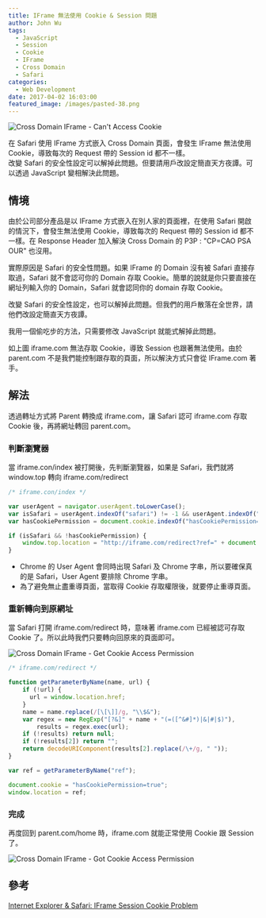 ```yaml
---
title: IFrame 無法使用 Cookie & Session 問題
author: John Wu
tags:
  - JavaScript
  - Session
  - Cookie
  - IFrame
  - Cross Domain
  - Safari
categories:
  - Web Development
date: 2017-04-02 16:03:00
featured_image: /images/pasted-38.png
---
```


![Cross Domain IFrame - Can't Access Cookie](/images/pasted-38.png)

在 Safari 使用 IFrame 方式嵌入 Cross Domain 頁面，會發生 IFrame 無法使用 Cookie，導致每次的 Request 帶的 Session id 都不一樣。  
改變 Safari 的安全性設定可以解掉此問題。但要請用戶改設定簡直天方夜譚。可以透過 JavaScript 變相解決此問題。  

<!-- more -->

## 情境

由於公司部分產品是以 IFrame 方式嵌入在別人家的頁面裡，在使用 Safari 開啟的情況下，會發生無法使用 Cookie，導致每次的 Request 帶的 Session id 都不一樣。在 Response Header 加入解決 Cross Domain 的 P3P : "CP=CAO PSA OUR" 也沒用。  

實際原因是 Safari 的安全性問題。如果 IFrame 的 Domain 沒有被 Safari 直接存取過，Safari 就不會認可你的 Domain 存取 Cookie。簡單的說就是你只要直接在網址列輸入你的 Domain，Safari 就會認同你的 domain 存取 Cookie。  

改變 Safari 的安全性設定，也可以解掉此問題。但我們的用戶散落在全世界，請他們改設定簡直天方夜譚。  

我用一個偷吃步的方法，只需要修改 JavaScript 就能式解掉此問題。  

如上圖 iframe.com 無法存取 Cookie，導致 Session 也跟著無法使用。由於 parent.com 不是我們能控制跟存取的頁面，所以解決方式只會從 IFrame.com 著手。

## 解法

透過轉址方式將 Parent 轉換成 iframe.com，讓 Safari 認可 iframe.com 存取 Cookie 後，再將網址轉回 parent.com。

### 判斷瀏覽器

當 iframe.con/index 被打開後，先判斷瀏覽器，如果是 Safari，我們就將 window.top 轉向 iframe.com/redirect

``` javascript
/* iframe.con/index */  

var userAgent = navigator.userAgent.toLowerCase();
var isSafari = userAgent.indexOf("safari") != -1 && userAgent.indexOf("chrome") == -1;
var hasCookiePermission = document.cookie.indexOf("hasCookiePermission=true") != -1;

if (isSafari && !hasCookiePermission) {
    window.top.location = "http://iframe.com/redirect?ref=" + document.referrer;
}

```
* Chrome 的 User Agent 會同時出現 Safari 及 Chrome 字串，所以要確保真的是 Safari，User Agent 要排除 Chrome 字串。  
* 為了避免無止盡重導頁面，當取得 Cookie 存取權限後，就要停止重導頁面。  

### 重新轉向到原網址

當 Safari 打開 iframe.com/redirect 時，意味著 iframe.com 已經被認可存取 Cookie 了。所以此時我們只要轉向回原來的頁面即可。

![Cross Domain IFrame - Get Cookie Access Permission](/images/pasted-39.png)

```javascript
/* iframe.com/redirect */  

function getParameterByName(name, url) {
    if (!url) {
      url = window.location.href;
    }
    name = name.replace(/[\[\]]/g, "\\$&");
    var regex = new RegExp("[?&]" + name + "(=([^&#]*)|&|#|$)"),
        results = regex.exec(url);
    if (!results) return null;
    if (!results[2]) return "";
    return decodeURIComponent(results[2].replace(/\+/g, " "));
}

var ref = getParameterByName("ref");

document.cookie = "hasCookiePermission=true";
window.location = ref;
```

### 完成

再度回到 parent.com/home 時，iframe.com 就能正常使用 Cookie 跟 Session 了。

![Cross Domain IFrame - Got Cookie Access Permission](/images/pasted-40.png)

## 參考

[Internet Explorer & Safari: IFrame Session Cookie Problem](http://www.mendoweb.be/blog/internet-explorer-safari-third-party-cookie-problem/)